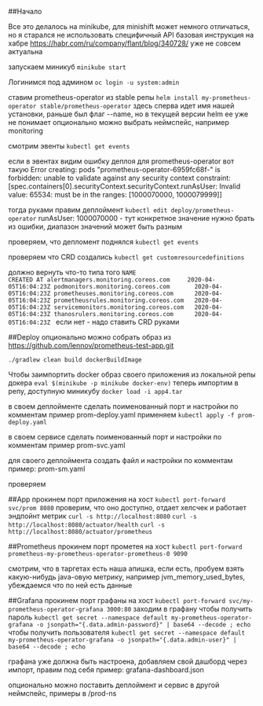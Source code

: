 ##Начало

Все это делалось на minikube, для minishift может немного отличаться, но я старался не использовать специфичный API
базовая инструкция на хабре https://habr.com/ru/company/flant/blog/340728/ уже не совсем актуальна

запускаем миникуб
`minikube start`

Логинимся под админом
`oc login -u system:admin`

ставим prometheus-operator из stable репы
`helm install my-prometheus-operator stable/prometheus-operator`
здесь сперва идет имя нашей установки, раньше был флаг --name, но в текущей версии helm ее уже не понимает
опционально можно выбрать неймспейс, например monitoring

смотрим эвенты
`kubectl get events`

если в эвентах видим ошибку деплоя для prometheus-operator вот такую
Error creating: pods "prometheus-operator-6959fc68f-" is forbidden: unable to validate against any security context constraint:
[spec.containers[0].securityContext.securityContext.runAsUser: Invalid value: 65534: must be in the ranges: [1000070000, 1000079999]]

тогда руками правим деплоймент
`kubectl edit deploy/prometheus-operator`
runAsUser: 1000070000 - тут конкретное значение нужно брать из ошибки, диапазон значений может быть разным

проверяем, что депломент поднялся
`kubectl get events`

проверяем что CRD создались
`kubectl get customresourcedefinitions`

должно вернуть что-то типа того
`NAME                                    CREATED AT
alertmanagers.monitoring.coreos.com     2020-04-05T16:04:23Z
podmonitors.monitoring.coreos.com       2020-04-05T16:04:23Z
prometheuses.monitoring.coreos.com      2020-04-05T16:04:23Z
prometheusrules.monitoring.coreos.com   2020-04-05T16:04:23Z
servicemonitors.monitoring.coreos.com   2020-04-05T16:04:23Z
thanosrulers.monitoring.coreos.com      2020-04-05T16:04:23Z
`
если нет - надо ставить CRD руками

##Deploy
опционально можно собрать образ из
https://github.com/lennov/prometheus-test-app.git

`./gradlew clean build dockerBuildImage`

Чтобы заимпортить docker образ своего приложения из локальной репы докера
`eval $(minikube -p minikube docker-env)`
теперь импортим в репу, доступную миникубу
`docker load -i app4.tar`

в своем деплойменте сделать поименованный порт и настройки по комментам
пример prom-deploy.yaml
применяем
`kubectl apply -f prom-deploy.yaml`

в своем сервисе сделать поименованный порт и настройки по комментам
пример prom-svc.yaml

для своего деплоймента создать файл и настройки по комментам
пример: prom-sm.yaml

проверяем

##App
прокинем порт приложения на хост
`kubectl port-forward svc/prom 8080`
проверим, что оно доступно, отдает хелсчек и работает эндпойнт метрик
`curl -s http://localhost:8080`
`curl -s http://localhost:8080/actuator/health`
`curl -s http://localhost:8080/actuator/prometheus`

##Prometheus
прокинем порт прометея на хост
`kubectl port-forward prometheus-my-prometheus-operator-prometheus-0 9090`

смотрим, что в таргетах есть наша апишка, если есть, пробуем взять какую-нибудь java-овую метрику, например jvm_memory_used_bytes, убеждаемся что по ней есть данные

##Grafana
прокинем порт графаны на хост
`kubectl port-forward svc/my-prometheus-operator-grafana 3000:80`
заходим в графану
чтобы получить пароль
`kubectl get secret --namespace default my-prometheus-operator-grafana -o jsonpath="{.data.admin-password}" | base64 --decode ; echo`
чтобы получить пользователя
`kubectl get secret --namespace default my-prometheus-operator-grafana -o jsonpath="{.data.admin-user}" | base64 --decode ; echo`

графана уже должна быть настроена, добавляем свой дашборд через импорт, правим под себя
пример: grafana-dashboard.json

опционально можно поставить деплоймент и сервис в другой неймспейс, примеры в /prod-ns
